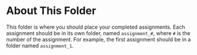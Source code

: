 # About This Folder

This folder is where you should place your completed assignments. Each assignment should be in its own folder, named `assignment_#`, where `#` is the number of the assignment. For example, the first assignment should be in a folder named `assignment_1`.